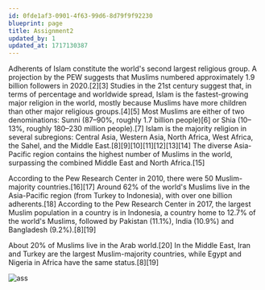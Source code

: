```yaml
---
id: 0fde1af3-0901-4f63-99d6-8d79f9f92230
blueprint: page
title: Assignment2
updated_by: 1
updated_at: 1717130387
---
```

Adherents of Islam constitute the world's second largest religious group. A projection by the PEW suggests that Muslims numbered approximately 1.9 billion followers in 2020.[2][3] Studies in the 21st century suggest that, in terms of percentage and worldwide spread, Islam is the fastest-growing major religion in the world, mostly because Muslims have more children than other major religious groups.[4][5] Most Muslims are either of two denominations: Sunni (87–90%, roughly 1.7 billion people)[6] or Shia (10–13%, roughly 180–230 million people).[7] Islam is the majority religion in several subregions: Central Asia, Western Asia, North Africa, West Africa, the Sahel, and the Middle East.[8][9][10][11][12][13][14] The diverse Asia-Pacific region contains the highest number of Muslims in the world, surpassing the combined Middle East and North Africa.[15]

According to the Pew Research Center in 2010, there were 50 Muslim-majority countries.[16][17] Around 62% of the world's Muslims live in the Asia-Pacific region (from Turkey to Indonesia), with over one billion adherents.[18] According to the Pew Research Center in 2017, the largest Muslim population in a country is in Indonesia, a country home to 12.7% of the world's Muslims, followed by Pakistan (11.1%), India (10.9%) and Bangladesh (9.2%).[8][19]

About 20% of Muslims live in the Arab world.[20] In the Middle East, Iran and Turkey are the largest Muslim-majority countries, while Egypt and Nigeria in Africa have the same status.[8][19]

![ass](https://th.bing.com/th/id/OIP.zfDwQZQu0VlZ8PuBDveiyQHaEK?rs=1&pid=ImgDetMain)